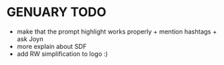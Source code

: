 # GENUARY TODO

- make that the prompt highlight works properly + mention hashtags + ask Joyn
- more explain about SDF
- add RW simplification to logo :)
